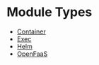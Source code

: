 # Module Types

* [Container](./container.md)
* [Exec](./exec.md)
* [Helm](./helm.md)
* [OpenFaaS](./openfaas.md)
